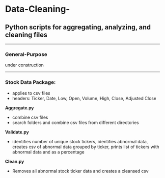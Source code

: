 # Data-Cleaning-
## Python scripts for aggregating, analyzing, and cleaning files

---
### General-Purpose

 under construction 
 
---
### Stock Data Package:
- applies to csv files
- headers: Ticker, Date, Low, Open, Volume, High, Close, Adjusted Close

**Aggregate.py** 
- combine csv files 
- search folders and combine csv files from different directories

**Validate.py**
- identifies number of unique stock tickers, identifies abnormal data, creates csv of abnormal data grouped by ticker, prints list of tickers with abnormal data and as a percentage 

**Clean.py**
- Removes all abnormal stock ticker data and creates a cleansed csv






